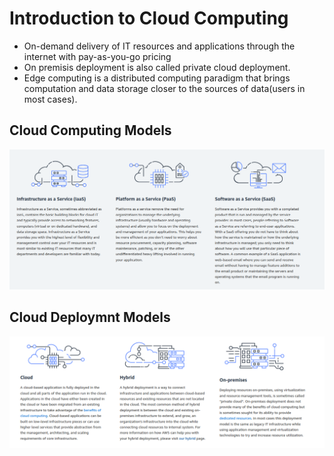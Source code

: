 # Introduction to Cloud Computing

- On-demand delivery of IT resources and applications through the internet with pay-as-you-go pricing
- On premisis deployment is also called private cloud deployment.
- Edge computing is a distributed computing paradigm that brings computation and data storage closer to the sources of data(users in most cases).

## Cloud Computing Models

![Cloud Computing Models](./../Images/Cloud-Computing-Models.png)

## Cloud Deploymnt Models

![Cloud Deployment Models](./../Images/Cloud-Deployment-Models.png)
